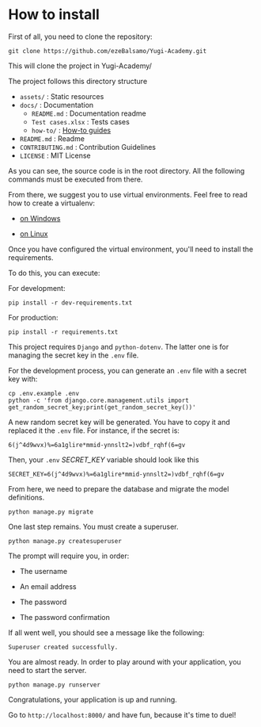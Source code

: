 # How to install

First of all, you need to clone the repository:

```shell
git clone https://github.com/ezeBalsamo/Yugi-Academy.git
```

This will clone the project in Yugi-Academy/

The project follows this directory structure

- `assets/` : Static resources
- `docs/` : Documentation
  - `README.md` : Documentation readme
  - `Test cases.xlsx` : Tests cases
  - `how-to/` : [How-to guides](https://documentation.divio.com/how-to-guides/)
- `README.md` : Readme
- `CONTRIBUTING.md` : Contribution Guidelines
- `LICENSE` : MIT License

As you can see, the source code is in the root directory.
All the following commands must be executed from there.

From there, we suggest you to use virtual environments.
Feel free to read how to create a virtualenv:

- [on Windows](how-to-create-virtualenv-on-windows.md)

- [on Linux](how-to-create-virtualenv-on-linux.md)

Once you have configured the virtual environment, you'll need to install the requirements.

To do this, you can execute:

For development:

```shell
pip install -r dev-requirements.txt
```

For production:

```shell
pip install -r requirements.txt
```

This project requires `Django` and `python-dotenv`.
The latter one is for managing the secret key in the `.env` file.

For the development process, you can generate an `.env` file with a secret key with:

```shell
cp .env.example .env
python -c 'from django.core.management.utils import get_random_secret_key;print(get_random_secret_key())'
```

A new random secret key will be generated.
You have to copy it and replaced it the `.env` file.
For instance, if the secret is:

`6(j^4d9wvx)%=6a1glire*mmid-ynnslt2=)vdbf_rqhf(6=gv`

Then, your `.env` _SECRET_KEY_ variable should look like this

`SECRET_KEY=6(j^4d9wvx)%=6a1glire*mmid-ynnslt2=)vdbf_rqhf(6=gv`

From here, we need to prepare the database and migrate the model definitions.

```shell
python manage.py migrate
```

One last step remains. You must create a superuser.

```shell
python manage.py createsuperuser
```

The prompt will require you, in order:

- The username

- An email address

- The password

- The password confirmation

If all went well, you should see a message like the following:

`Superuser created successfully.`

You are almost ready.
In order to play around with your application, you need to start the server.

```shell
python manage.py runserver
```

Congratulations, your application is up and running.

Go to `http://localhost:8000/` and have fun, because it's time to duel!
